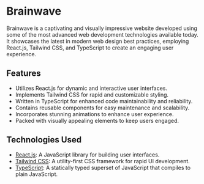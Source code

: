 # Brainwave

Brainwave is a captivating and visually impressive website developed using some of the most advanced web development technologies available today. It showcases the latest in modern web design best practices, employing React.js, Tailwind CSS, and TypeScript to create an engaging user experience.

## Features

- Utilizes React.js for dynamic and interactive user interfaces.
- Implements Tailwind CSS for rapid and customizable styling.
- Written in TypeScript for enhanced code maintainability and reliability.
- Contains reusable components for easy maintenance and scalability.
- Incorporates stunning animations to enhance user experience.
- Packed with visually appealing elements to keep users engaged.

## Technologies Used

- [React.js](https://reactjs.org/): A JavaScript library for building user interfaces.
- [Tailwind CSS](https://tailwindcss.com/): A utility-first CSS framework for rapid UI development.
- [TypeScript](https://www.typescriptlang.org/): A statically typed superset of JavaScript that compiles to plain JavaScript.

